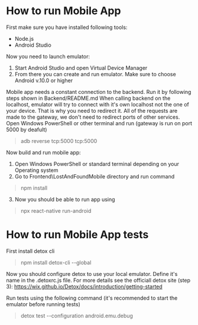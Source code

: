 # How to run Mobile App

First make sure you have installed following tools:
- Node.js
- Android Studio

Now you need to launch emulator:
1. Start Android Studio and open Virtual Device Manager
2. From there you can create and run emulator. Make sure to choose Android v.10.0 or higher

Mobile app needs a constant connection to the backend. Run it by following steps shown in Backend/README.md
When calling backend on the localhost, emulator will try to connect with it's own localhost not the one of your device.
That is why you need to redirect it. All of the requests are made to the gateway, we don't need to redirect ports of other services.
Open Windows PowerShell or other terminal and run (gateway is run on port 5000 by deafult)
> adb reverse tcp:5000 tcp:5000 

Now build and run mobile app:
1. Open Windows PowerShell or standard terminal depending on your Operating system
2. Go to Frontend\LostAndFoundMobile directory and run command
> npm install
3. Now you should be able to run app using
> npx react-native run-android


# How to run Mobile App tests

First install detox cli
> npm install detox-cli --global

Now you should configure detox to use your local emulator. Define it's name in the .detoxrc.js file.
For more details see the officiall detox site (step 3): 
https://wix.github.io/Detox/docs/introduction/getting-started

Run tests using the following command (it's recommended to start the emulator before running tests)
> detox test --configuration android.emu.debug
